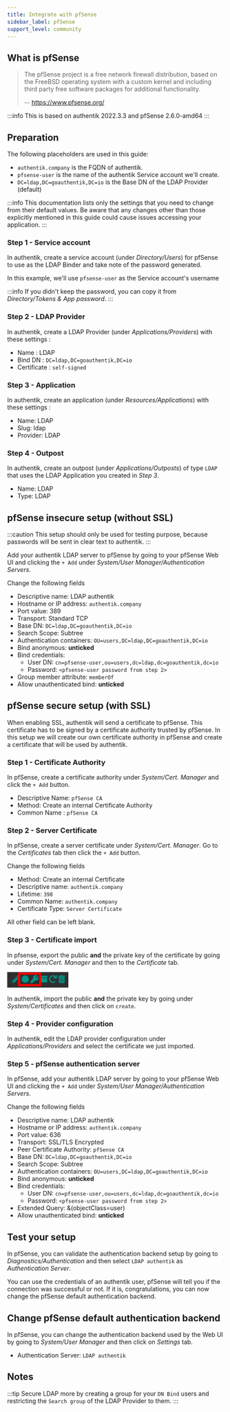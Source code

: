 ```yaml
---
title: Integrate with pfSense
sidebar_label: pfSense
support_level: community
---
```


## What is pfSense

> The pfSense project is a free network firewall distribution, based on the FreeBSD operating system with a custom kernel and including third party free software packages for additional functionality.
>
> -- https://www.pfsense.org/

:::info
This is based on authentik 2022.3.3 and pfSense 2.6.0-amd64
:::

## Preparation

The following placeholders are used in this guide:

- `authentik.company` is the FQDN of authentik.
- `pfsense-user` is the name of the authentik Service account we'll create.
- `DC=ldap,DC=goauthentik,DC=io` is the Base DN of the LDAP Provider (default)

:::info
This documentation lists only the settings that you need to change from their default values. Be aware that any changes other than those explicitly mentioned in this guide could cause issues accessing your application.
:::

### Step 1 - Service account

In authentik, create a service account (under _Directory/Users_) for pfSense to use as the LDAP Binder and take note of the password generated.

In this example, we'll use `pfsense-user` as the Service account's username

:::info
If you didn't keep the password, you can copy it from _Directory/Tokens & App password_.
:::

### Step 2 - LDAP Provider

In authentik, create a LDAP Provider (under _Applications/Providers_) with these settings :

- Name : LDAP
- Bind DN : `DC=ldap,DC=goauthentik,DC=io`
- Certificate : `self-signed`

### Step 3 - Application

In authentik, create an application (under _Resources/Applications_) with these settings :

- Name: LDAP
- Slug: ldap
- Provider: LDAP

### Step 4 - Outpost

In authentik, create an outpost (under _Applications/Outposts_) of type `LDAP` that uses the LDAP Application you created in _Step 3_.

- Name: LDAP
- Type: LDAP

## pfSense insecure setup (without SSL)

:::caution
This setup should only be used for testing purpose, because passwords will be sent in clear text to authentik.
:::

Add your authentik LDAP server to pfSense by going to your pfSense Web UI and clicking the `+ Add` under _System/User Manager/Authentication Servers_.

Change the following fields

- Descriptive name: LDAP authentik
- Hostname or IP address: `authentik.company`
- Port value: 389
- Transport: Standard TCP
- Base DN: `DC=ldap,DC=goauthentik,DC=io`
- Search Scope: Subtree
- Authentication containers: `OU=users,DC=ldap,DC=goauthentik,DC=io`
- Bind anonymous: **unticked**
- Bind credentials:
    - User DN: `cn=pfsense-user,ou=users,dc=ldap,dc=goauthentik,dc=io`
    - Password: `<pfsense-user password from step 2>`
- Group member attribute: `memberOf`
- Allow unauthenticated bind: **unticked**

## pfSense secure setup (with SSL)

When enabling SSL, authentik will send a certificate to pfSense. This certificate has to be signed by a certificate authority trusted by pfSense. In this setup we will create our own certificate authority in pfSense and create a certificate that will be used by authentik.

### Step 1 - Certificate Authority

In pfSense, create a certificate authority under _System/Cert. Manager_ and click the `+ Add` button.

- Descriptive Name: `pfSense CA`
- Method: Create an internal Certificate Authority
- Common Name : `pfSense CA`

### Step 2 - Server Certificate

In pfSense, create a server certificate under _System/Cert. Manager_. Go to the _Certificates_ tab then click the `+ Add` button.

Change the following fields

- Method: Create an internal Certificate
- Descriptive name: `authentik.company`
- Lifetime: `398`
- Common Name: `authentik.company`
- Certificate Type: `Server Certificate`

All other field can be left blank.

### Step 3 - Certificate import

In pfsense, export the public **and** the private key of the certificate by going under _System/Cert. Manager_ and then to the _Certificate_ tab.

![](./pfsense-certificate-export.png)

In authentik, import the public **and** the private key by going under _System/Certificates_ and then click on `create`.

### Step 4 - Provider configuration

In authentik, edit the LDAP provider configuration under _Applications/Providers_ and select the certificate we just imported.

### Step 5 - pfSense authentication server

In pfSense, add your authentik LDAP server by going to your pfSense Web UI and clicking the `+ Add` under _System/User Manager/Authentication Servers_.

Change the following fields

- Descriptive name: LDAP authentik
- Hostname or IP address: `authentik.company`
- Port value: 636
- Transport: SSL/TLS Encrypted
- Peer Certificate Authority: `pfSense CA`
- Base DN: `DC=ldap,DC=goauthentik,DC=io`
- Search Scope: Subtree
- Authentication containers: `OU=users,DC=ldap,DC=goauthentik,DC=io`
- Bind anonymous: **unticked**
- Bind credentials:
    - User DN: `cn=pfsense-user,ou=users,dc=ldap,dc=goauthentik,dc=io`
    - Password: `<pfsense-user password from step 2>`
- Extended Query: &(objectClass=user)
- Allow unauthenticated bind: **unticked**

## Test your setup

In pfSense, you can validate the authentication backend setup by going to _Diagnostics/Authentication_ and then select `LDAP authentik` as _Authentication Server_.

You can use the credentials of an authentik user, pfSense will tell you if the connection was successful or not. If it is, congratulations, you can now change the pfSense default authentication backend.

## Change pfSense default authentication backend

In pfSense, you can change the authentication backend used by the Web UI by going to _System/User Manager_ and then click on _Settings_ tab.

- Authentication Server: `LDAP authentik`

## Notes

:::tip
Secure LDAP more by creating a group for your `DN Bind` users and restricting the `Search group` of the LDAP Provider to them.
:::
